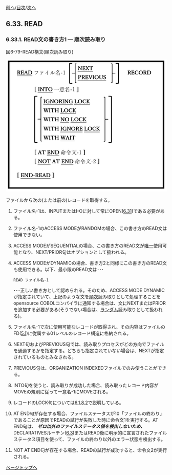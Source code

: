<!--navi start1-->
[前へ](6-32-2.md)/[目次](https://opensourcecobol.github.io/markdown/TOC.html)/[次へ](6-33-2.md)
<!--navi end1-->
## 6.33. READ

### 6.33.1. READ文の書き方1 ― 順次読み取り

図6-79-READ構文(順次読み取り)

![alt text](Image/6-79-Read.png)

ファイルから次の(または前の)レコードを取得する。

1. ファイル名-1は、INPUTまたはI-Oに対して常にOPEN([6.31](6-31.md))である必要がある。

2. ファイル名-1のACCESS MODEがRANDOMの場合、この書き方のREAD文は使用できない。

3. ACCESS MODEがSEQUENTIALの場合、この書き方のREAD文が<u>唯一</u>使用可能となり、NEXT/PRIOR句はオプションとして扱われる。

4. ACCESS MODEがDYNAMICの場合、書き方2と同様にこの書き方のREAD文も使用できる。以下、最小限のREAD文は･･･
    ```
    READ ファイル名-1
    ```
    ･･･正しい書き方として認められる。そのため、ACCESS MODE DYNAMICが指定されていて、上記のような文を<u>順次</u>読み取りとして処理することをopensource COBOLコンパイラに通知する場合は、文にNEXTまたはPRIORを追加する必要がある(そうでない場合は、<u>ランダム</u>読み取りとして扱われる)。

5. ファイル名-1で次に使用可能なレコードが取得され、その内容はファイルのFD([5.1](5-1.md#51-ファイル記述))に従属する01レベルのレコード構造に格納される。

6. NEXT句およびPREVIOUS句では、読み取りプロセスがどの方向でファイルを通過するかを指定する。どちらも指定されていない場合は、NEXTが指定されているものとみなされる。

7. PREVIOUS句は、ORGANIZATION INDEXEDファイルでのみ使うことができる。

8. INTO句を使うと、読み取りが成功した場合、読み取ったレコード内容がMOVEの規則に従って一意名-1にMOVEされる。

9. レコードのLOCK句については[6.1.8.2](6-1-8-2.md)で説明している。

10. AT END句が存在する場合、ファイルステータスが10「ファイルの終わり」であることが原因でREADの試行が失敗した時に命令文1を実行する。AT END句は、 **_ゼロ以外のファイルステータス値を検出しないため、_** DECLARATIVESルーチン([6.3](6-3.md))またはREAD後に明示的に宣言されたファイルステータス項目を使って、ファイルの終わり以外のエラー状態を検出する。

11. NOT AT END句が存在する場合、READの試行が成功すると、命令文2が実行される。

<!--navi start2-->

[ページトップへ](6-33-1.md)
<!--navi end2-->
